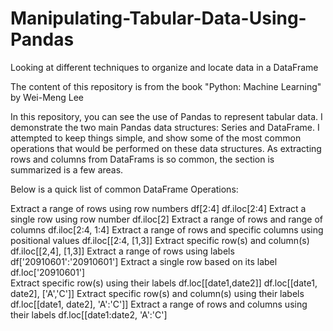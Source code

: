 # Manipulating-Tabular-Data-Using-Pandas
Looking at different techniques to organize and locate data in a DataFrame

The content of this repository is from the book "Python: Machine Learning" by Wei-Meng Lee

In this repository, you can see the use of Pandas to represent tabular data.  I demonstrate the two main Pandas data structures: Series and DataFrame.  I attempted to keep things simple, and show some of the most common operations that would be performed on these data structures.  As extracting rows and columns from DataFrams is so common, the section is summarized is a few areas.

Below is a quick list of common DataFrame Operations:

Extract a range of rows using row numbers                               df[2:4]
                                                                        df.iloc[2:4]
Extract a single row using row number                                   df.iloc[2]
Extract a range of rows and range of columns                            df.iloc[2:4, 1:4]
Extract a range of rows and specific columns using positional values    df.iloc[[2:4, [1,3]]
Extract specific row(s) and column(s)                                   df.iloc[[2,4], [1,3]]
Extract a range of rows using labels                                    df['20910601':'20910601']
Extract a single row based on its label                                 df.loc['20910601']                          
Extract specific row(s) using their labels                              df.loc[[date1,date2]]
                                                                        df.loc[[date1, date2], ['A','C']]
Extract specific row(s) and column(s) using their labels                df.loc[[date1, date2], 'A':'C']]
Extract a range of rows and columns using their labels                  df.loc[[date1:date2, 'A':'C']
